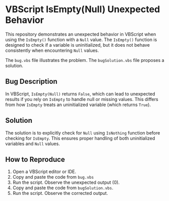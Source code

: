 # VBScript IsEmpty(Null) Unexpected Behavior

This repository demonstrates an unexpected behavior in VBScript when using the `IsEmpty()` function with a `Null` value.  The `IsEmpty()` function is designed to check if a variable is uninitialized, but it does not behave consistently when encountering `Null` values.

The `bug.vbs` file illustrates the problem.  The `bugSolution.vbs` file proposes a solution.

## Bug Description
In VBScript,  `IsEmpty(Null)` returns `False`,  which can lead to unexpected results if you rely on `IsEmpty` to handle null or missing values.  This differs from how `IsEmpty` treats an uninitialized variable (which returns `True`). 

## Solution
The solution is to explicitly check for `Null` using `IsNothing` function before checking for `IsEmpty`. This ensures proper handling of both uninitialized variables and `Null` values.

## How to Reproduce
1. Open a VBScript editor or IDE.
2. Copy and paste the code from `bug.vbs`
3. Run the script. Observe the unexpected output (0).
4.  Copy and paste the code from `bugSolution.vbs`. 
5. Run the script. Observe the corrected output.